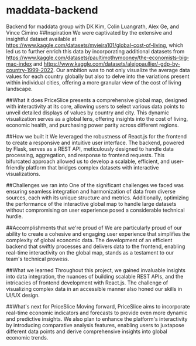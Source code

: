 # maddata-backend
Backend for maddata group with DK Kim, Colin Luangrath, Alex Ge, and Vince Cimino
##Inspiration
We were captivated by the extensive and insightful dataset available at https://www.kaggle.com/datasets/mvieira101/global-cost-of-living, which led us to further enrich this data by incorporating additional datasets from https://www.kaggle.com/datasets/paultimothymooney/the-economists-big-mac-index and https://www.kaggle.com/datasets/alejopaullier/-gdp-by-country-1999-2022. Our ambition was to not only visualize the average data values for each country globally but also to delve into the variations present within individual cities, offering a more granular view of the cost of living landscape.

##What it does
PriceSlice presents a comprehensive global map, designed with interactivity at its core, allowing users to select various data points to unveil detailed displays of values by country and city. This dynamic visualization serves as a global lens, offering insights into the cost of living, economic health, and purchasing power parity across different regions.

##How we built it
We leveraged the robustness of React.js for the frontend to create a responsive and intuitive user interface. The backend, powered by Flask, serves as a REST API, meticulously designed to handle data processing, aggregation, and response to frontend requests. This bifurcated approach allowed us to develop a scalable, efficient, and user-friendly platform that bridges complex datasets with interactive visualizations.

##Challenges we ran into
One of the significant challenges we faced was ensuring seamless integration and harmonization of data from diverse sources, each with its unique structure and metrics. Additionally, optimizing the performance of the interactive global map to handle large datasets without compromising on user experience posed a considerable technical hurdle.

##Accomplishments that we're proud of
We are particularly proud of our ability to create a cohesive and engaging user experience that simplifies the complexity of global economic data. The development of an efficient backend that swiftly processes and delivers data to the frontend, enabling real-time interactivity on the global map, stands as a testament to our team's technical prowess.

##What we learned
Throughout this project, we gained invaluable insights into data integration, the nuances of building scalable REST APIs, and the intricacies of frontend development with React.js. The challenge of visualizing complex data in an accessible manner also honed our skills in UI/UX design.

##What's next for PriceSlice
Moving forward, PriceSlice aims to incorporate real-time economic indicators and forecasts to provide even more dynamic and predictive insights. We also plan to enhance the platform's interactivity by introducing comparative analysis features, enabling users to juxtapose different data points and derive comprehensive insights into global economic trends.
